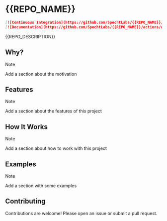 # {{REPO_NAME}}

<!-- TODO: Add CI badges-->
```md
[![Continuous Integration](https://github.com/SpechtLabs/{{REPO_NAME}}/actions/workflows/build.yaml/badge.svg?branch=main)](https://github.com/SpechtLabs/{{REPO_NAME}}/actions/workflows/build.yaml)
[![Documentation](https://github.com/SpechtLabs/{{REPO_NAME}}/actions/workflows/docs-website.yaml/badge.svg?branch=main)](https://github.com/SpechtLabs/{{REPO_NAME}}/actions/workflows/docs-website.yaml)
```

{{REPO_DESCRIPTION}}

## Why?

> [!NOTE]
> Add a section about the motivation

## Features

> [!NOTE]
> Add a section about the features of this project

## How It Works

> [!NOTE]
> Add a section about how to work with this project

## Examples

> [!NOTE]
> Add a section with some examples

## Contributing

Contributions are welcome! Please open an issue or submit a pull request.

<!-- Links -->
